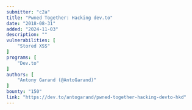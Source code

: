 ```yaml
---
submitter: "c2a"
title: "Pwned Together: Hacking dev.to"
date: "2018-08-31"
added: "2024-11-03"
description: ""
vulnerabilities: [
    "Stored XSS"
]
programs: [
    "Dev.to"
]
authors: [
    "Antony Garand (@AntoGarand)"
]
bounty: "150"
link: "https://dev.to/antogarand/pwned-together-hacking-devto-hkd"
---
```




